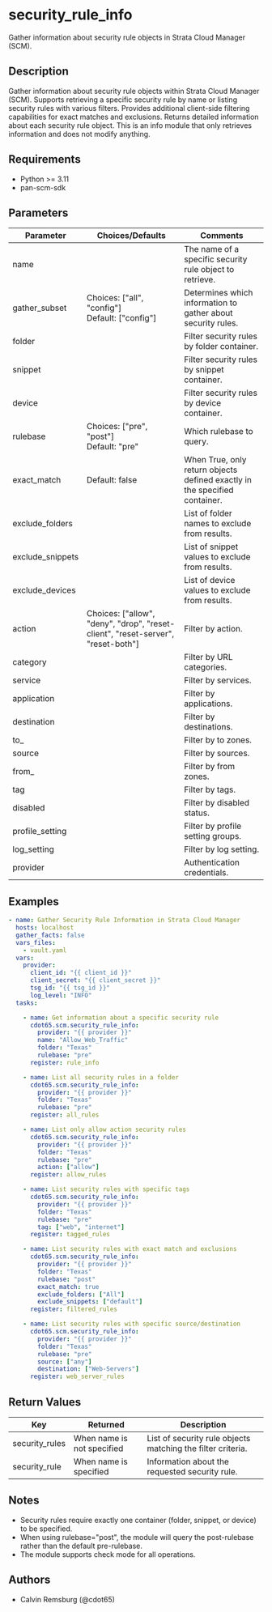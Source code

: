 # security_rule_info

Gather information about security rule objects in Strata Cloud Manager (SCM).

## Description

Gather information about security rule objects within Strata Cloud Manager (SCM).
Supports retrieving a specific security rule by name or listing security rules with various filters.
Provides additional client-side filtering capabilities for exact matches and exclusions.
Returns detailed information about each security rule object.
This is an info module that only retrieves information and does not modify anything.

## Requirements

- Python >= 3.11
- pan-scm-sdk

## Parameters

| Parameter | Choices/Defaults | Comments |
| --- | --- | --- |
| name | | The name of a specific security rule object to retrieve. |
| gather_subset | Choices: ["all", "config"] <br> Default: ["config"] | Determines which information to gather about security rules. |
| folder | | Filter security rules by folder container. |
| snippet | | Filter security rules by snippet container. |
| device | | Filter security rules by device container. |
| rulebase | Choices: ["pre", "post"] <br> Default: "pre" | Which rulebase to query. |
| exact_match | Default: false | When True, only return objects defined exactly in the specified container. |
| exclude_folders | | List of folder names to exclude from results. |
| exclude_snippets | | List of snippet values to exclude from results. |
| exclude_devices | | List of device values to exclude from results. |
| action | Choices: ["allow", "deny", "drop", "reset-client", "reset-server", "reset-both"] | Filter by action. |
| category | | Filter by URL categories. |
| service | | Filter by services. |
| application | | Filter by applications. |
| destination | | Filter by destinations. |
| to_ | | Filter by to zones. |
| source | | Filter by sources. |
| from_ | | Filter by from zones. |
| tag | | Filter by tags. |
| disabled | | Filter by disabled status. |
| profile_setting | | Filter by profile setting groups. |
| log_setting | | Filter by log setting. |
| provider | | Authentication credentials. |

## Examples

```yaml
- name: Gather Security Rule Information in Strata Cloud Manager
  hosts: localhost
  gather_facts: false
  vars_files:
    - vault.yaml
  vars:
    provider:
      client_id: "{{ client_id }}"
      client_secret: "{{ client_secret }}"
      tsg_id: "{{ tsg_id }}"
      log_level: "INFO"
  tasks:

    - name: Get information about a specific security rule
      cdot65.scm.security_rule_info:
        provider: "{{ provider }}"
        name: "Allow_Web_Traffic"
        folder: "Texas"
        rulebase: "pre"
      register: rule_info

    - name: List all security rules in a folder
      cdot65.scm.security_rule_info:
        provider: "{{ provider }}"
        folder: "Texas"
        rulebase: "pre"
      register: all_rules

    - name: List only allow action security rules
      cdot65.scm.security_rule_info:
        provider: "{{ provider }}"
        folder: "Texas"
        rulebase: "pre"
        action: ["allow"]
      register: allow_rules

    - name: List security rules with specific tags
      cdot65.scm.security_rule_info:
        provider: "{{ provider }}"
        folder: "Texas"
        rulebase: "pre"
        tag: ["web", "internet"]
      register: tagged_rules

    - name: List security rules with exact match and exclusions
      cdot65.scm.security_rule_info:
        provider: "{{ provider }}"
        folder: "Texas"
        rulebase: "post"
        exact_match: true
        exclude_folders: ["All"]
        exclude_snippets: ["default"]
      register: filtered_rules

    - name: List security rules with specific source/destination
      cdot65.scm.security_rule_info:
        provider: "{{ provider }}"
        folder: "Texas"
        rulebase: "pre"
        source: ["any"]
        destination: ["Web-Servers"]
      register: web_server_rules
```

## Return Values

| Key | Returned | Description |
| --- | --- | --- |
| security_rules | When name is not specified | List of security rule objects matching the filter criteria. |
| security_rule | When name is specified | Information about the requested security rule. |

## Notes

- Security rules require exactly one container (folder, snippet, or device) to be specified.
- When using rulebase="post", the module will query the post-rulebase rather than the default pre-rulebase.
- The module supports check mode for all operations.

## Authors

- Calvin Remsburg (@cdot65)